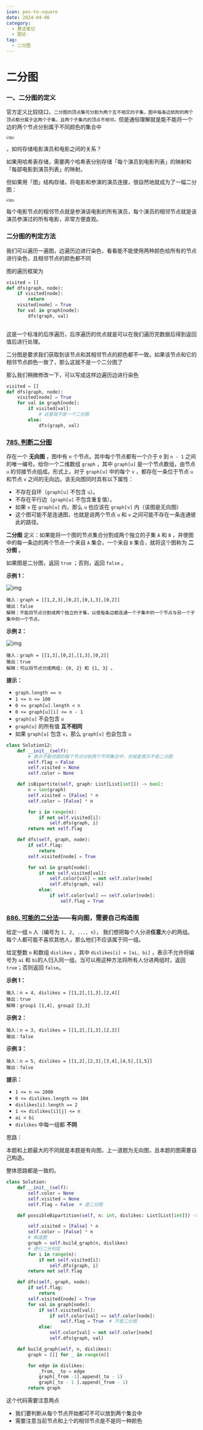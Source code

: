 ```yaml
---
icon: pen-to-square
date: 2024-04-06
category:
  - 算法笔记
  - 图论
tag:
  - 二分图
---
```




# 二分图



### 一、二分图的定义

官方定义比较绕口，`二分图的顶点集可分割为两个互不相交的子集，图中每条边依附的两个顶点都分属于这两个子集，且两个子集内的顶点不相邻。`但是通俗理解就是能不能将一个边的两个节点分别属于不同颜色的集合中

<img src="https://mmbiz.qpic.cn/sz_mmbiz_jpg/gibkIz0MVqdEHc01wZTpaCcy92roIW5z5zmVYfGHRnfEeuJgPnDDko1AgrZkvVibicqbhaKgoergMv3ibDdleauJibA/640?wx_fmt=jpeg&tp=webp&wxfrom=5&wx_lazy=1&wx_co=1" alt="图片" style="zoom:50%;" />

，如何存储电影演员和电影之间的关系？

如果用哈希表存储，需要两个哈希表分别存储「每个演员到电影列表」的映射和「每部电影到演员列表」的映射。

但如果用「图」结构存储，将电影和参演的演员连接，很自然地就成为了一幅二分图：

<img src="https://mmbiz.qpic.cn/sz_mmbiz_jpg/gibkIz0MVqdEHc01wZTpaCcy92roIW5z5pnNIDxicOibLk6BKUq5MdhyOySOia63kRFh3y0p2qxDcZv59BHFaIXAZg/640?wx_fmt=jpeg&tp=webp&wxfrom=5&wx_lazy=1&wx_co=1" alt="图片" style="zoom:50%;" />

每个电影节点的相邻节点就是参演该电影的所有演员，每个演员的相邻节点就是该演员参演过的所有电影，非常方便直观。



### 二分图的判定方法

我们可以遍历一遍图，边遍历边进行染色，看看能不能使用两种颜色给所有的节点进行染色，且相邻节点的颜色都不同

图的遍历框架为

```python
visited = []
def dfs(graph, node):
	if visited[node]:
		return
    visited[node] = True
	for val in graph[node]:
		dfs(graph, val)
	
```

这是一个标准的后序遍历，后序遍历的优点就是可以在我们遍历完数据后得到返回值后进行处理。

二分图是要求我们获取到该节点和其相邻节点的颜色都不一致。如果该节点和它的相邻节点颜色一致了，那么这就不是一个二分图了

那么我们稍微修改一下，可以写成这样边遍历边进行染色

```python
visited = []
def dfs(graph, node):
	visited[node] = True
	for val in graph[node]:
		if visited[val]:
			# 这里就不是一个二分图
		else:
			dfs(graph, val)
```



### [785. 判断二分图](https://leetcode.cn/problems/is-graph-bipartite/)



存在一个 **无向图** ，图中有 `n` 个节点。其中每个节点都有一个介于 `0` 到 `n - 1` 之间的唯一编号。给你一个二维数组 `graph` ，其中 `graph[u]` 是一个节点数组，由节点 `u` 的邻接节点组成。形式上，对于 `graph[u]` 中的每个 `v` ，都存在一条位于节点 `u` 和节点 `v` 之间的无向边。该无向图同时具有以下属性：

- 不存在自环（`graph[u]` 不包含 `u`）。
- 不存在平行边（`graph[u]` 不包含重复值）。
- 如果 `v` 在 `graph[u]` 内，那么 `u` 也应该在 `graph[v]` 内（该图是无向图）
- 这个图可能不是连通图，也就是说两个节点 `u` 和 `v` 之间可能不存在一条连通彼此的路径。

**二分图** 定义：如果能将一个图的节点集合分割成两个独立的子集 `A` 和 `B` ，并使图中的每一条边的两个节点一个来自 `A` 集合，一个来自 `B` 集合，就将这个图称为 **二分图** 。

如果图是二分图，返回 `true` ；否则，返回 `false` 。

 

**示例 1：**

![img](https://assets.leetcode.com/uploads/2020/10/21/bi2.jpg)

```
输入：graph = [[1,2,3],[0,2],[0,1,3],[0,2]]
输出：false
解释：不能将节点分割成两个独立的子集，以使每条边都连通一个子集中的一个节点与另一个子集中的一个节点。
```

**示例 2：**

![img](https://assets.leetcode.com/uploads/2020/10/21/bi1.jpg)

```
输入：graph = [[1,3],[0,2],[1,3],[0,2]]
输出：true
解释：可以将节点分成两组: {0, 2} 和 {1, 3} 。
```

 

**提示：**

- `graph.length == n`
- `1 <= n <= 100`
- `0 <= graph[u].length < n`
- `0 <= graph[u][i] <= n - 1`
- `graph[u]` 不会包含 `u`
- `graph[u]` 的所有值 **互不相同**
- 如果 `graph[u]` 包含 `v`，那么 `graph[v]` 也会包含 `u`

```python
class Solution12:
    def __init__(self):
        # 表示不能将图的每个节点分到两个不同集合中，也就是表示不是二分图
        self.flag = False
        self.visited = None
        self.color = None

    def isBipartite(self, graph: List[List[int]]) -> bool:
        n = len(graph)
        self.visited = [False] * n
        self.color = [False] * n

        for i in range(n):
            if not self.visited[i]:
                self.dfs(graph, i)
        return not self.flag

    def dfs(self, graph, node):
        if self.flag:
            return
        self.visited[node] = True

        for val in graph[node]:
            if not self.visited[val]:
                self.color[val] = not self.color[node]
                self.dfs(graph, val)
            else:
                if self.color[val] == self.color[node]:
                    self.flag = True
```

### [886. 可能的二分法](https://leetcode.cn/problems/possible-bipartition/)——有向图，需要自己构造图

给定一组 `n` 人（编号为 `1, 2, ..., n`）， 我们想把每个人分进**任意**大小的两组。每个人都可能不喜欢其他人，那么他们不应该属于同一组。

给定整数 `n` 和数组 `dislikes` ，其中 `dislikes[i] = [ai, bi]` ，表示不允许将编号为 `ai` 和 `bi`的人归入同一组。当可以用这种方法将所有人分进两组时，返回 `true`；否则返回 `false`。

**示例 1：**

```
输入：n = 4, dislikes = [[1,2],[1,3],[2,4]]
输出：true
解释：group1 [1,4], group2 [2,3]
```

**示例 2：**

```
输入：n = 3, dislikes = [[1,2],[1,3],[2,3]]
输出：false
```

**示例 3：**

```
输入：n = 5, dislikes = [[1,2],[2,3],[3,4],[4,5],[1,5]]
输出：false
```

 

**提示：**

- `1 <= n <= 2000`
- `0 <= dislikes.length <= 104`
- `dislikes[i].length == 2`
- `1 <= dislikes[i][j] <= n`
- `ai < bi`
- `dislikes` 中每一组都 **不同**

思路：

本题和上题最大的不同就是本题是有向图，上一道题为无向图，且本题的图需要自己构造。

整体思路都是一致的。

```python
class Solution:
    def __init__(self):
        self.color = None
        self.visited = None
        self.flag = False  # 是二分图

    def possibleBipartition(self, n: int, dislikes: List[List[int]]) -> bool:

        self.visited = [False] * n
        self.color = [False] * n
        # 构造图
        graph = self.build_graph(n, dislikes)
        # 进行二分判定
        for i in range(n):
            if not self.visited[i]:
                self.dfs(graph, i)
        return not self.flag

    def dfs(self, graph, node):
        if self.flag:
            return
        self.visited[node] = True
        for val in graph[node]:
            if self.visited[val]:
                if self.color[val] == self.color[node]:
                    self.flag = True  # 不是二分图
            else:
                self.color[val] = not self.color[node]
                self.dfs(graph, val)

    def build_graph(self, n, dislikes):
        graph = [[] for _ in range(n)]

        for edge in dislikes:
            _from, _to = edge
            graph[_from -1].append(_to - 1)
            graph[_to - 1 ].append(_from - 1)
        return graph

```

这个代码需要注意两点

- 我们要判断从每个节点开始都可不可以放到两个集合中
- 需要注意当前节点和上个的相邻节点是不是同一种颜色